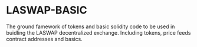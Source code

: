 # LASWAP-BASIC
The ground famework of tokens and basic solidity code to be used in buidling the LASWAP decentralized exchange. Including tokens, price feeds contract addresses and basics.
